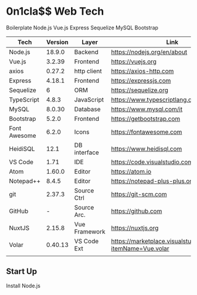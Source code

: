 # 0n1cla$$ Web Tech

Boilerplate Node.js Vue.js Express Sequelize MySQL Bootstrap

| Tech        | Version     | Layer       | Link        |
| ----------- | ----------- | ----------- | ----------- |
|Node.js      |18.9.0       |Backend      |<https://nodejs.org/en/about>
|Vue.js       |3.2.39       |Frontend     |<https://vuejs.org>
|axios        |0.27.2       |http client  |<https://axios-http.com>
|Express      |4.18.1       |Frontend     |<https://expressjs.com>
|Sequelize    |6            |ORM          |<https://sequelize.org>
|TypeScript   |4.8.3        |JavaScript   |<https://www.typescriptlang.org>
|MySQL        |8.0.30       |Database     |<https://www.mysql.com/it>
|Bootstrap    |5.2.0        |Frontend     |<https://getbootstrap.com>
|Font Awesome |6.2.0        |Icons        |<https://fontawesome.com>
|HeidiSQL     |12.1         |DB interface |<https://www.heidisql.com>
|VS Code      |1.71         |IDE          |<https://code.visualstudio.com>
|Atom         |1.60.0       |Editor       |<https://atom.io>
|Notepad++    |8.4.5        |Editor       |<https://notepad-plus-plus.org>
|git          |2.37.3       |Source Ctrl  |<https://git-scm.com>
|GitHub       |-            |Source Arc.  |<https://github.com>
|NuxtJS       |2.15.8       |Vue Framework|<https://nuxtjs.org>
|Volar        |0.40.13      |VS Code Ext  |<https://marketplace.visualstudio.com/items?itemName=Vue.volar>
|             |             |             |             |

## Start Up

Install Node.js
